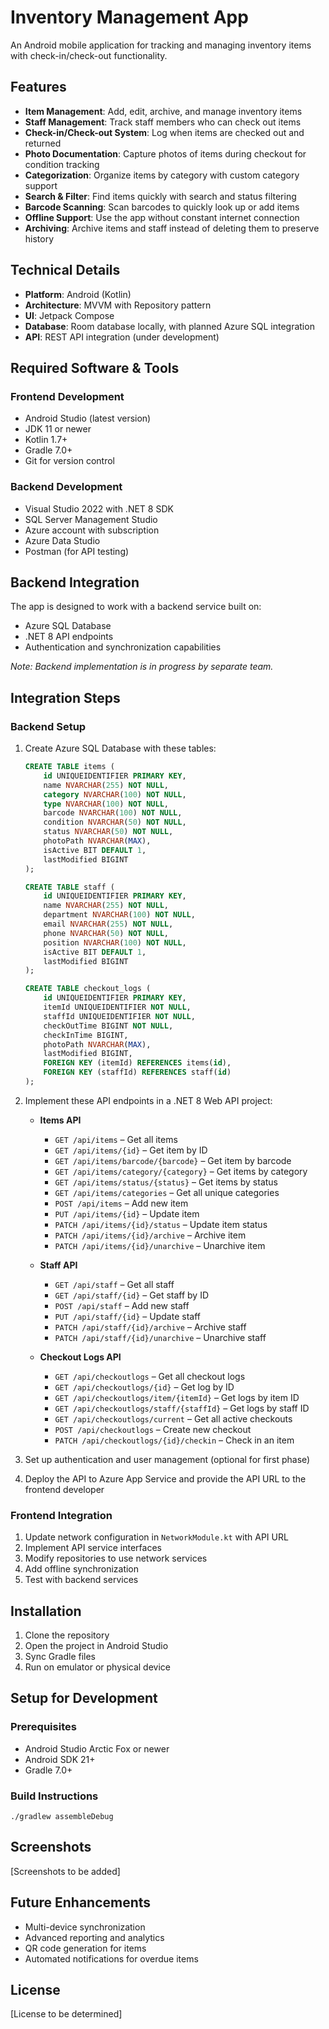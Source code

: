 # Inventory Management App

An Android mobile application for tracking and managing inventory items with check-in/check-out functionality.

## Features

- **Item Management**: Add, edit, archive, and manage inventory items
- **Staff Management**: Track staff members who can check out items
- **Check-in/Check-out System**: Log when items are checked out and returned
- **Photo Documentation**: Capture photos of items during checkout for condition tracking
- **Categorization**: Organize items by category with custom category support
- **Search & Filter**: Find items quickly with search and status filtering
- **Barcode Scanning**: Scan barcodes to quickly look up or add items
- **Offline Support**: Use the app without constant internet connection
- **Archiving**: Archive items and staff instead of deleting them to preserve history

## Technical Details

- **Platform**: Android (Kotlin)
- **Architecture**: MVVM with Repository pattern
- **UI**: Jetpack Compose
- **Database**: Room database locally, with planned Azure SQL integration
- **API**: REST API integration (under development)

## Required Software & Tools

### Frontend Development
- Android Studio (latest version)
- JDK 11 or newer
- Kotlin 1.7+
- Gradle 7.0+
- Git for version control

### Backend Development
- Visual Studio 2022 with .NET 8 SDK
- SQL Server Management Studio
- Azure account with subscription
- Azure Data Studio
- Postman (for API testing)

## Backend Integration

The app is designed to work with a backend service built on:
- Azure SQL Database
- .NET 8 API endpoints 
- Authentication and synchronization capabilities

*Note: Backend implementation is in progress by separate team.*

## Integration Steps

### Backend Setup
1. Create Azure SQL Database with these tables:
   ```sql
   CREATE TABLE items (
       id UNIQUEIDENTIFIER PRIMARY KEY,
       name NVARCHAR(255) NOT NULL,
       category NVARCHAR(100) NOT NULL,
       type NVARCHAR(100) NOT NULL,
       barcode NVARCHAR(100) NOT NULL,
       condition NVARCHAR(50) NOT NULL,
       status NVARCHAR(50) NOT NULL,
       photoPath NVARCHAR(MAX),
       isActive BIT DEFAULT 1,
       lastModified BIGINT
   );

   CREATE TABLE staff (
       id UNIQUEIDENTIFIER PRIMARY KEY,
       name NVARCHAR(255) NOT NULL,
       department NVARCHAR(100) NOT NULL,
       email NVARCHAR(255) NOT NULL,
       phone NVARCHAR(50) NOT NULL,
       position NVARCHAR(100) NOT NULL,
       isActive BIT DEFAULT 1,
       lastModified BIGINT
   );

   CREATE TABLE checkout_logs (
       id UNIQUEIDENTIFIER PRIMARY KEY,
       itemId UNIQUEIDENTIFIER NOT NULL,
       staffId UNIQUEIDENTIFIER NOT NULL,
       checkOutTime BIGINT NOT NULL,
       checkInTime BIGINT,
       photoPath NVARCHAR(MAX),
       lastModified BIGINT,
       FOREIGN KEY (itemId) REFERENCES items(id),
       FOREIGN KEY (staffId) REFERENCES staff(id)
   );
   ```

2. Implement these API endpoints in a .NET 8 Web API project:
   - **Items API**
     - `GET /api/items` – Get all items
     - `GET /api/items/{id}` – Get item by ID
     - `GET /api/items/barcode/{barcode}` – Get item by barcode
     - `GET /api/items/category/{category}` – Get items by category
     - `GET /api/items/status/{status}` – Get items by status
     - `GET /api/items/categories` – Get all unique categories
     - `POST /api/items` – Add new item
     - `PUT /api/items/{id}` – Update item
     - `PATCH /api/items/{id}/status` – Update item status
     - `PATCH /api/items/{id}/archive` – Archive item
     - `PATCH /api/items/{id}/unarchive` – Unarchive item

   - **Staff API**
     - `GET /api/staff` – Get all staff
     - `GET /api/staff/{id}` – Get staff by ID
     - `POST /api/staff` – Add new staff
     - `PUT /api/staff/{id}` – Update staff
     - `PATCH /api/staff/{id}/archive` – Archive staff
     - `PATCH /api/staff/{id}/unarchive` – Unarchive staff

   - **Checkout Logs API**
     - `GET /api/checkoutlogs` – Get all checkout logs
     - `GET /api/checkoutlogs/{id}` – Get log by ID
     - `GET /api/checkoutlogs/item/{itemId}` – Get logs by item ID
     - `GET /api/checkoutlogs/staff/{staffId}` – Get logs by staff ID
     - `GET /api/checkoutlogs/current` – Get all active checkouts
     - `POST /api/checkoutlogs` – Create new checkout
     - `PATCH /api/checkoutlogs/{id}/checkin` – Check in an item

3. Set up authentication and user management (optional for first phase)

4. Deploy the API to Azure App Service and provide the API URL to the frontend developer

### Frontend Integration
1. Update network configuration in `NetworkModule.kt` with API URL
2. Implement API service interfaces
3. Modify repositories to use network services
4. Add offline synchronization
5. Test with backend services

## Installation

1. Clone the repository
2. Open the project in Android Studio
3. Sync Gradle files
4. Run on emulator or physical device

## Setup for Development

### Prerequisites
- Android Studio Arctic Fox or newer
- Android SDK 21+
- Gradle 7.0+

### Build Instructions
```
./gradlew assembleDebug
```

## Screenshots

[Screenshots to be added]

## Future Enhancements

- Multi-device synchronization 
- Advanced reporting and analytics
- QR code generation for items
- Automated notifications for overdue items

## License

[License to be determined] 